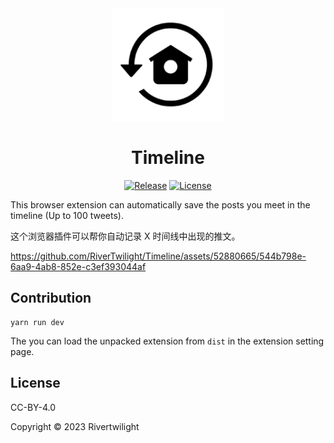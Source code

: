 <div align="center">

<a href="https://www.ygktool.com">
  <img width="180" src="./dist/icon/android-icon-192x192.png">
</a>

<h1 align="center">Timeline</h1>

[![Release](https://img.shields.io/github/release/rivertwilight/timeline.svg)](https://github.com/rivertwilight/timeline/releases)
[![License](https://img.shields.io/github/license/rivertwilight/timeline.svg)](https://github.com/rivertwilight/timeline/blob/master/LICENSE)

</div>

This browser extension can automatically save the posts you meet in the timeline (Up to 100 tweets).

这个浏览器插件可以帮你自动记录 X 时间线中出现的推文。

https://github.com/RiverTwilight/Timeline/assets/52880665/544b798e-6aa9-4ab8-852e-c3ef393044af


## Contribution

```
yarn run dev
```

The you can load the unpacked extension from `dist` in the extension setting page.

## License

CC-BY-4.0

Copyright © 2023 Rivertwilight 

